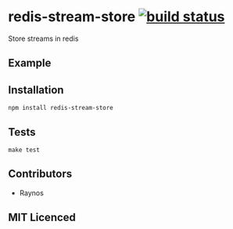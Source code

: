 # redis-stream-store [![build status][1]][2]

Store streams in redis

## Example

## Installation

`npm install redis-stream-store`

## Tests

`make test`

## Contributors

 - Raynos

## MIT Licenced

  [1]: https://secure.travis-ci.org/Raynos/redis-stream-store.png
  [2]: http://travis-ci.org/Raynos/redis-stream-store